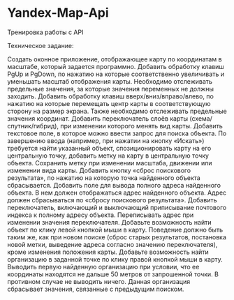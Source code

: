 # Yandex-Map-Api
Тренировка работы с API

Техническое задание:

Создать оконное приложение, отображающее карту по координатам в масштабе, который задается программно.
Добавить обработку клавиш PgUp и PgDown, по нажатию на которые соответственно увеличивать и уменьшать масштаб отображения карты. Необходимо отслеживать предельные значения, за которые значения переменных не должны заходить.
Добавить обработку клавиш вверх/вниз/вправо/влево, по нажатию на которые перемещать центр карты в соответствующую сторону на размер экрана. Также необходимо отслеживать предельные значения координат.
Добавить переключатель слоёв карты (схема/спутник/гибрид), при изменении которого менять вид карты.
Добавить текстовое поле, в которое можно ввести запрос для поиска объекта. По завершению ввода (например, при нажатии на кнопку «Искать») требуется найти указанный объект, спозиционировать карту на его центральную точку, добавить метку на карту в центральную точку объекта.
Сохранить метку при изменении масштаба, движении или изменении вида карты.
Добавить кнопку «сброс поискового результата», по нажатию на которую точка найденного объекта сбрасывается.
Добавить поле для вывода полного адреса найденного объекта. В нем должен отображаться адрес найденного объекта. Адрес должен сбрасываться по «сбросу поискового результата».
Добавить переключатель, включающий и выключающий приписывание почтового индекса к полному адресу объекта.
Переписывать адрес при изменении значения переключателя.
Добавьте возможность найти объект по клику левой кнопкой мыши в карту. Поведение должно быть таким же, как при новом поиске (сброс старых результатов, постановка новой метки, выведение адреса согласно значению переключателя), кроме изменения положения карты.
Добавьте возможность найти организацию в заданной точке по клику правой кнопкой мыши в карту. Выводить первую найденную организацию при условии, что ее координаты находятся не дальше 50 метров от запрошенной точки. В противном случае не выводить ничего. Данная организация сбрасывает значения, связанные с предыдущим поиском.
